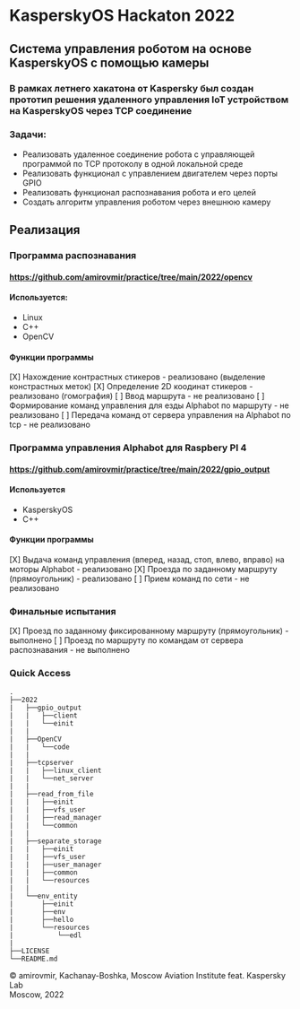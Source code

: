 # KasperskyOS Hackaton 2022

## Система управления роботом на основе KasperskyOS с помощью камеры

### В рамках летнего хакатона от Kaspersky был создан прототип решения удаленного управления IoT устройством на KasperskyOS через TCP соединение
### Задачи:
- Реализовать удаленное соединение робота с управляющей программой по TCP протоколу в одной локальной среде 
- Реализовать функционал с управлением двигателем через порты GPIO 
- Реализовать функционал распознавания робота и его целей 
- Создать алгоритм управления роботом через внешнюю камеру 

## Реализация
### Программа распознавания
#### https://github.com/amirovmir/practice/tree/main/2022/opencv
#### Используется:
- Linux
- C++
- OpenCV

#### Функции программы
[X] Нахождение контрастных стикеров                                       - реализовано (выделение констрастных меток)
[X] Определение 2D коодинат стикеров                                      - реализовано (гомография)
[ ] Ввод маршрута                                                         - не реализовано
[ ] Формирование команд управления для езды Alphabot по маршруту          - не реализовано
[ ] Передача команд от сервера управления на Alphabot по tcp              - не реализовано

### Программа управления Alphabot для Raspbery PI 4
#### https://github.com/amirovmir/practice/tree/main/2022/gpio_output
#### Используется
- KasperskyOS
- C++

#### Функции программы
[X] Выдача команд управления (вперед, назад, стоп, влево, вправо) на моторы Alphabot   - реализовано
[X] Проезда по заданному маршруту (прямоугольник)                                      - реализовано
[ ] Прием команд по сети                                                               - не реализовано

### Финальные испытания
[X] Проезд по заданному фиксированному маршруту (прямоугольник)    - выполнено
[ ] Проезд по маршруту по командам от сервера распознавания        - не выполнено

### Quick Access
    .
    ├──2022
    |   ├──gpio_output
    |   |   ├──client
    |   |   └──einit
    |   |
    |   ├──OpenCV
    |   |   └──code
    |   |
    |   ├──tcpserver
    |   |   ├──linux_client
    |   |   └──net_server
    |   |
    |   ├──read_from_file
    |   |   ├──einit
    |   |   ├──vfs_user
    |   |   ├──read_manager
    |   |   └──common
    |   |
    |   ├──separate_storage
    |   |   ├──einit
    |   |   ├──vfs_user
    |   |   ├──user_manager
    |   |   ├──common
    |   |   └──resources
    |   |   
    |   └──env_entity
    |       ├──einit
    |       ├──env
    |       ├──hello
    |       └──resources
    |           └──edl
    |
    ├──LICENSE
    └──README.md

© amirovmir, Kachanay-Boshka, Moscow Aviation Institute feat. Kaspersky Lab  
Moscow, 2022